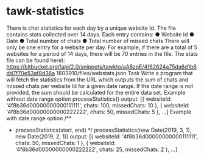 # tawk-statistics
There is  chat statistics for each day by a unique website Id.
The file contains stats collected over 14 days.
Each entry contains:
● Website Id
● Date
● Total number of chats
● Total number of missed chats
There will only be one entry for a website per day.
For example, if there are a total of 5 websites for a period of 14 days, there will be 70 entries in the
file.
The stats file can be found here):
https://bitbucket.org/!api/2.0/snippets/tawkto/aA8zqE/4f62624a75da6d1b8dd7f70e53af8d36a
1603910/files/webstats.json
Task
Write a program that will fetch the statistics from the URL which outputs the sum of chats and
missed chats per website Id for a given date range.
If the date range is not provided, the sum should be calculated for the entire data set.
Example without date range option
processStatistics()
output:
[{
websiteId: '4f8b36d00000000000111111',
chats: 100,
missedChats: 10
}, {
websiteId: '4f8b36d00000000000222222',
chats: 50,
missedChats: 5
}, ...]
Example with date range option
/**
* processStatistics(start, end)
*/
processStatistics(new Date(2019, 3, 1), new Date(2019, 2, 1))
output:
[{
websiteId: '4f8b36d00000000000111111',
chats: 50,
missedChats: 1
}, {
websiteId: '4f8b36d00000000000222222',
chats: 25,
missedChats: 2
}, ...]
